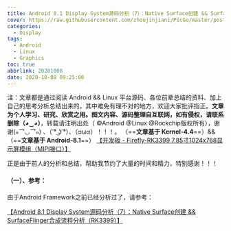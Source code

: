 ```yaml
---
title: Android 8.1 Display System源码分析（7）：Native Surface创建 && SurfaceFlinger合成流程分析（RK3399）
cover: https://raw.githubusercontent.com/zhoujinjiani/PicGo/master/post.cover.pictures/bing-wallpaper-2018.04.16.jpg
categories: 
  - Display
tags:
  - Android
  - Linux
  - Graphics
toc: true
abbrlink: 20201008
date: 2020-10-08 09:25:00
---
```




注：文章都是通过阅读 Android  && Linux 平台源码、各位前辈总结的资料、加上自己的思考分析总结出来的，其中难免有理不对的地方，欢迎大家批评指正。**文章为个人学习、研究、欣赏之用。图文内容、源码整理自互联网，如有侵权，请联系删除（◕‿◕）**，转载请注明出处（ ©Android @Linux @Rockchip版权所有），谢谢(๑乛◡乛๑) 、（ ͡° ͜ʖ ͡°）、（ಡωಡ）！！！。
（==**文章基于 Kernel-4.4**==）&&（==**文章基于 Android-8.1**==）
[【开发板 - Firefly-RK3399 7.85寸1024x768显示屏模组（MIPI接口）】](http://wiki.t-firefly.com/zh_CN/Firefly-RK3399/compile_android8.1_firmware.html#)

正是由于前人的分析和总结，帮助我节约了大量的时间和精力，特别感谢！！！

#### （一）、参考：
由于Android Framework之前已经分析过了，请参考：

[【Android 8.1 Display System源码分析（7）：Native Surface创建 && SurfaceFlinger合成流程分析（RK3399）】](https://zhoujinjiani.com/posts/20190716/)

